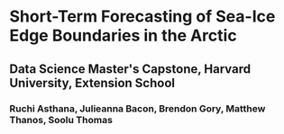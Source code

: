 # Short-Term Forecasting of Sea-Ice Edge Boundaries in the Arctic
## Data Science Master's Capstone, Harvard University, Extension School
### Ruchi Asthana, Julieanna Bacon, Brendon Gory, Matthew Thanos, Soolu Thomas